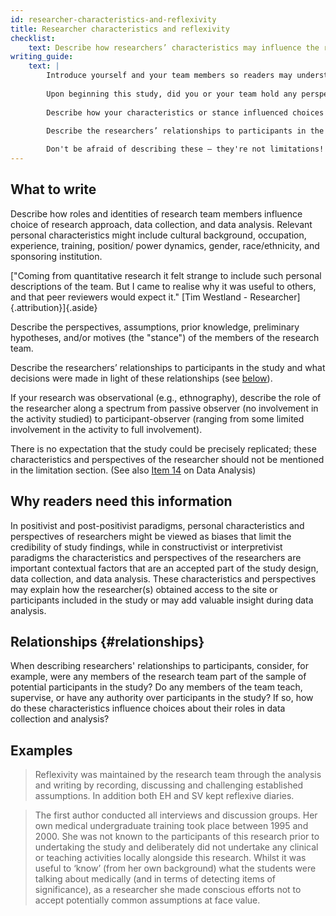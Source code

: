 ```yaml
---
id: researcher-characteristics-and-reflexivity
title: Researcher characteristics and reflexivity
checklist: 
    text: Describe how researchers’ characteristics may influence the research, including personal attributes, qualifications/experience, relationship with participants, assumptions, and/or presuppositions; potential or actual interaction between researchers’ characteristics and the research questions, approach, methods, results and/or transferability.
writing_guide:
    text: |
        Introduce yourself and your team members so readers may understand your background, experience, and any other characteristics you feel may be relevant. 
        
        Upon beginning this study, did you or your team hold any perspectives, assumptions, prior knowledge or hypotheses (your "stance")? 
        
        Describe how your characteristics or stance influenced choices you made when designing your study, and when collecting and analysing data. 
        
        Describe the researchers’ relationships to participants in the study and what decisions were made in light of these relationships.

        Don't be afraid of describing these – they're not limitations! – reflexivity is a key strength in qualitative research.
---
```


## What to write

Describe how roles and identities of research team members influence choice of research approach, data collection, and data analysis. Relevant personal characteristics might include cultural background, occupation, experience, training, position/ power dynamics, gender, race/ethnicity, and sponsoring institution.

["Coming from quantitative research it felt strange to include such personal descriptions of the team. But I came to realise why it was useful to others, and that peer reviewers would expect it." [Tim Westland - Researcher]{.attribution}]{.aside}

Describe the perspectives, assumptions, prior knowledge, preliminary hypotheses, and/or motives (the "stance") of the members of the research team.

Describe the researchers’ relationships to participants in the study and what decisions were made in light of these relationships (see [below](#relationships)).

If your research was observational (e.g., ethnography), describe the role of the researcher along a spectrum from passive observer (no involvement in the activity studied) to participant-observer (ranging from some limited involvement in the activity to full involvement).

There is no expectation that the study could be precisely replicated; these characteristics and perspectives of the researcher should not be mentioned in the limitation section. (See also [Item 14](data-analysis.qmd) on Data Analysis)

## Why readers need this information

In positivist and post-positivist paradigms, personal characteristics and perspectives of researchers might be viewed as biases that limit the credibility of study findings, while in constructivist or interpretivist paradigms the characteristics and perspectives of the researchers are important contextual factors that are an accepted part of the study design, data collection, and data analysis. These characteristics and perspectives may explain how the researcher(s) obtained access to the site or participants included in the study or may add valuable insight during data analysis.

## Relationships {#relationships}

When describing researchers' relationships to participants, consider, for example, were any members of the research team part of the sample of potential participants in the study? Do any members of the team teach, supervise, or have any authority over participants in the study? If so, how do these characteristics influence choices about their roles in data collection and analysis?

## Examples

> Reflexivity was maintained by the research team through the analysis and writing by recording, discussing and challenging established assumptions. In addition both EH and SV kept reflexive diaries.

> The first author conducted all interviews and discussion groups. Her own medical undergraduate training took place between 1995 and 2000. She was not known to the participants of this research prior to undertaking the study and deliberately did not undertake any clinical or teaching activities locally alongside this research. Whilst it was useful to ‘know’ (from her own background) what the students were talking about medically (and in terms of detecting items of significance), as a researcher she made conscious efforts not to accept potentially common assumptions at face value.
